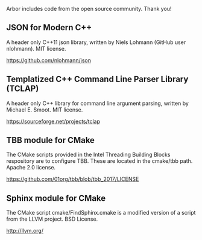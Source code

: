 Arbor includes code from the open source community. Thank you!

## JSON for Modern C++

A header only C++11 json library, written by Niels Lohmann (GitHub user nlohmann).
MIT license.

https://github.com/nlohmann/json

## Templatized C++ Command Line Parser Library (TCLAP)

A header only C++ library for command line argument parsing, written by Michael E. Smoot.
MIT license.

https://sourceforge.net/projects/tclap

## TBB module for CMake

The CMake scripts provided in the Intel Threading Building Blocks respository are
to configure TBB. These are located in the cmake/tbb path.
Apache 2.0 license.

https://github.com/01org/tbb/blob/tbb_2017/LICENSE

## Sphinx module for CMake

The CMake script cmake/FindSphinx.cmake is a modified version of a script from the LLVM
project.
BSD License.

http://llvm.org/
